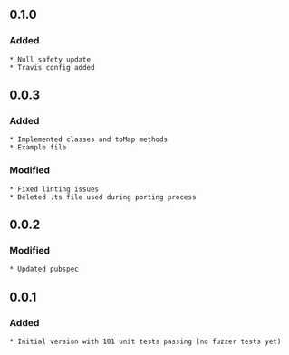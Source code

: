 ## 0.1.0
### Added
    * Null safety update
    * Travis config added

## 0.0.3
### Added
    * Implemented classes and toMap methods
    * Example file
### Modified
    * Fixed linting issues
    * Deleted .ts file used during porting process

## 0.0.2
### Modified
    * Updated pubspec

## 0.0.1
### Added
    * Initial version with 101 unit tests passing (no fuzzer tests yet)
